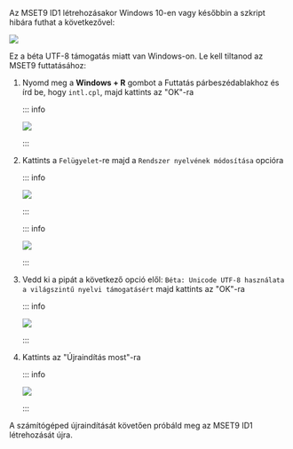 Az MSET9 ID1 létrehozásakor Windows 10-en vagy későbbin a szkript hibára futhat a következővel:

![](/images/screenshots/troubleshooting/234.png)

Ez a béta UTF-8 támogatás miatt van Windows-on. Le kell tiltanod az MSET9 futtatásához:

1. Nyomd meg a **Windows + R** gombot a Futtatás párbeszédablakhoz és írd be, hogy `intl.cpl`, majd kattints az "OK"-ra

   ::: info

   ![](/images/screenshots/troubleshooting/234run.png)

   :::

2. Kattints a `Felügyelet`-re majd a `Rendszer nyelvének módosítása` opcióra

   ::: info

   ![](/images/screenshots/troubleshooting/234region.png)

   :::

   ::: info

   ![](/images/screenshots/troubleshooting/234administrative.png)

   :::

3. Vedd ki a pipát a következő opció elől: `Béta: Unicode UTF-8 használata a világszintű nyelvi támogatásért` majd kattints az "OK"-ra

   ::: info

   ![](/images/screenshots/troubleshooting/234locale.png)

   :::

4. Kattints az "Újraindítás most"-ra

   ::: info

   ![](/images/screenshots/troubleshooting/234restart.png)

   :::

A számítógéped újraindítását követően próbáld meg az MSET9 ID1 létrehozását újra.
